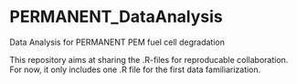 # PERMANENT_DataAnalysis
Data Analysis for PERMANENT PEM fuel cell degradation

This repository aims at sharing the .R-files for reproducable collaboration.
For now, it only includes one .R file for the first data familiarization.
